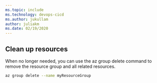 ```yaml
---
ms.topic: include
ms.technology: devops-cicd
ms.author: jukullam
author: juliakm
ms.date: 02/19/2020
---
```


## Clean up resources

When no longer needed, you can use the az group delete command to remove the resource group and all related resources.

```bash
az group delete --name myResourceGroup
```
